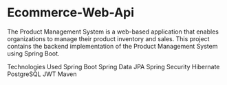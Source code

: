 # Ecommerce-Web-Api

The Product Management System is a web-based application that enables organizations to manage their product inventory and sales. This project contains the backend implementation of the Product Management System using Spring Boot.


Technologies Used
Spring Boot
Spring Data JPA
Spring Security
Hibernate
PostgreSQL
JWT
Maven
